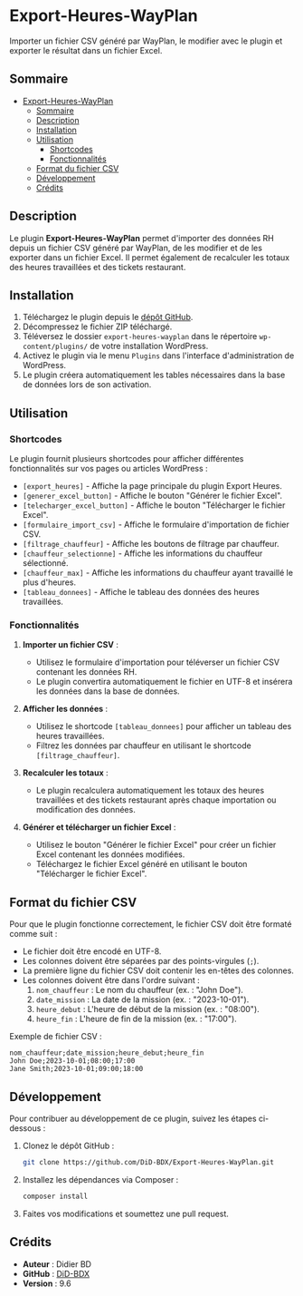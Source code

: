 # Export-Heures-WayPlan

Importer un fichier CSV généré par WayPlan, le modifier avec le plugin et exporter le résultat dans un fichier Excel.

## Sommaire

- [Export-Heures-WayPlan](#export-heures-wayplan)
  - [Sommaire](#sommaire)
  - [Description](#description)
  - [Installation](#installation)
  - [Utilisation](#utilisation)
    - [Shortcodes](#shortcodes)
    - [Fonctionnalités](#fonctionnalités)
  - [Format du fichier CSV](#format-du-fichier-csv)
  - [Développement](#développement)
  - [Crédits](#crédits)

## Description

Le plugin **Export-Heures-WayPlan** permet d'importer des données RH depuis un fichier CSV généré par WayPlan, de les modifier et de les exporter dans un fichier Excel. Il permet également de recalculer les totaux des heures travaillées et des tickets restaurant.

## Installation

1. Téléchargez le plugin depuis le [dépôt GitHub](https://github.com/DiD-BDX/Export-Heures-WayPlan).
2. Décompressez le fichier ZIP téléchargé.
3. Téléversez le dossier `export-heures-wayplan` dans le répertoire `wp-content/plugins/` de votre installation WordPress.
4. Activez le plugin via le menu `Plugins` dans l'interface d'administration de WordPress.
5. Le plugin créera automatiquement les tables nécessaires dans la base de données lors de son activation.

## Utilisation

### Shortcodes

Le plugin fournit plusieurs shortcodes pour afficher différentes fonctionnalités sur vos pages ou articles WordPress :

- `[export_heures]` - Affiche la page principale du plugin Export Heures.
- `[generer_excel_button]` - Affiche le bouton "Générer le fichier Excel".
- `[telecharger_excel_button]` - Affiche le bouton "Télécharger le fichier Excel".
- `[formulaire_import_csv]` - Affiche le formulaire d'importation de fichier CSV.
- `[filtrage_chauffeur]` - Affiche les boutons de filtrage par chauffeur.
- `[chauffeur_selectionne]` - Affiche les informations du chauffeur sélectionné.
- `[chauffeur_max]` - Affiche les informations du chauffeur ayant travaillé le plus d'heures.
- `[tableau_donnees]` - Affiche le tableau des données des heures travaillées.

### Fonctionnalités

1. **Importer un fichier CSV** :
   - Utilisez le formulaire d'importation pour téléverser un fichier CSV contenant les données RH.
   - Le plugin convertira automatiquement le fichier en UTF-8 et insérera les données dans la base de données.

2. **Afficher les données** :
   - Utilisez le shortcode `[tableau_donnees]` pour afficher un tableau des heures travaillées.
   - Filtrez les données par chauffeur en utilisant le shortcode `[filtrage_chauffeur]`.

3. **Recalculer les totaux** :
   - Le plugin recalculera automatiquement les totaux des heures travaillées et des tickets restaurant après chaque importation ou modification des données.

4. **Générer et télécharger un fichier Excel** :
   - Utilisez le bouton "Générer le fichier Excel" pour créer un fichier Excel contenant les données modifiées.
   - Téléchargez le fichier Excel généré en utilisant le bouton "Télécharger le fichier Excel".

## Format du fichier CSV

Pour que le plugin fonctionne correctement, le fichier CSV doit être formaté comme suit :

- Le fichier doit être encodé en UTF-8.
- Les colonnes doivent être séparées par des points-virgules (`;`).
- La première ligne du fichier CSV doit contenir les en-têtes des colonnes.
- Les colonnes doivent être dans l'ordre suivant :
  1. `nom_chauffeur` : Le nom du chauffeur (ex. : "John Doe").
  2. `date_mission` : La date de la mission (ex. : "2023-10-01").
  3. `heure_debut` : L'heure de début de la mission (ex. : "08:00").
  4. `heure_fin` : L'heure de fin de la mission (ex. : "17:00").

Exemple de fichier CSV :

```csv
nom_chauffeur;date_mission;heure_debut;heure_fin
John Doe;2023-10-01;08:00;17:00
Jane Smith;2023-10-01;09:00;18:00
```
## Développement

Pour contribuer au développement de ce plugin, suivez les étapes ci-dessous :

1. Clonez le dépôt GitHub :
   ```sh
   git clone https://github.com/DiD-BDX/Export-Heures-WayPlan.git
   ```
2. Installez les dépendances via Composer :
   ```sh
   composer install
   ```
3. Faites vos modifications et soumettez une pull request.

## Crédits

- **Auteur** : Didier BD
- **GitHub** : [DiD-BDX](https://github.com/DiD-BDX)
- **Version** : 9.6